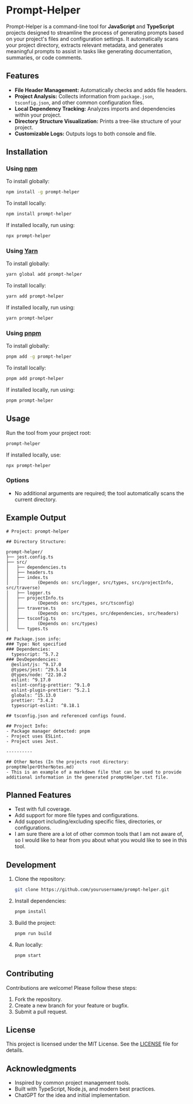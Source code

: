 # Prompt-Helper

Prompt-Helper is a command-line tool for **JavaScript** and **TypeScript** projects designed to streamline the process of generating prompts based on your project's files and configuration settings. It automatically scans your project directory, extracts relevant metadata, and generates meaningful prompts to assist in tasks like generating documentation, summaries, or code comments.

## Features

- **File Header Management:** Automatically checks and adds file headers.
- **Project Analysis:** Collects information from `package.json`, `tsconfig.json`, and other common configuration files.
- **Local Dependency Tracking:** Analyzes imports and dependencies within your project.
- **Directory Structure Visualization:** Prints a tree-like structure of your project.
- **Customizable Logs:** Outputs logs to both console and file.

## Installation

### Using [npm](https://www.npmjs.com/)

To install globally:

```bash
npm install -g prompt-helper
```

To install locally:

```bash
npm install prompt-helper
```

If installed locally, run using:

```bash
npx prompt-helper
```

### Using [Yarn](https://yarnpkg.com/)

To install globally:

```bash
yarn global add prompt-helper
```

To install locally:

```bash
yarn add prompt-helper
```

If installed locally, run using:

```bash
yarn prompt-helper
```

### Using [pnpm](https://pnpm.io)

To install globally:

```bash
pnpm add -g prompt-helper
```

To install locally:

```bash
pnpm add prompt-helper
```

If installed locally, run using:

```bash
pnpm prompt-helper
```

## Usage

Run the tool from your project root:

```bash
prompt-helper
```

If installed locally, use:

```bash
npx prompt-helper
```

### Options

- No additional arguments are required; the tool automatically scans the current directory.

## Example Output

```plaintext
# Project: prompt-helper

## Directory Structure:

prompt-helper/
├── jest.config.ts
├── src/
│   ├── dependencies.ts
│   ├── headers.ts
│   ├── index.ts
│   │       (Depends on: src/logger, src/types, src/projectInfo, src/traverse)
│   ├── logger.ts
│   ├── projectInfo.ts
│   │       (Depends on: src/types, src/tsconfig)
│   ├── traverse.ts
│   │       (Depends on: src/types, src/dependencies, src/headers)
│   ├── tsconfig.ts
│   │       (Depends on: src/types)
│   └── types.ts

## Package.json info:
### Type: Not specified
### Dependencies:
  typescript: ^5.7.2
### DevDependencies:
  @eslint/js: ^9.17.0
  @types/jest: ^29.5.14
  @types/node: ^22.10.2
  eslint: ^9.17.0
  eslint-config-prettier: ^9.1.0
  eslint-plugin-prettier: ^5.2.1
  globals: ^15.13.0
  prettier: ^3.4.2
  typescript-eslint: ^8.18.1

## tsconfig.json and referenced configs found.

## Project Info:
- Package manager detected: pnpm
- Project uses ESLint.
- Project uses Jest.

----------

## Other Notes (In the projects root directory: promptHelperOtherNotes.md)
- This is an example of a markdown file that can be used to provide additional information in the generated promptHelper.txt file.
```

## Planned Features
- Test with full coverage.
- Add support for more file types and configurations.
- Add support including/excluding specific files, directories, or configurations.
- I am sure there are a lot of other common tools that I am not aware of, so I would like to hear from you about what you would like to see in this tool.

## Development

1. Clone the repository:

    ```bash
    git clone https://github.com/yourusername/prompt-helper.git
    ```

2. Install dependencies:

    ```bash
    pnpm install
    ```

3. Build the project:

    ```bash
    pnpm run build
    ```

4. Run locally:

    ```bash
    pnpm start
    ```

## Contributing

Contributions are welcome! Please follow these steps:

1. Fork the repository.
2. Create a new branch for your feature or bugfix.
3. Submit a pull request.

## License

This project is licensed under the MIT License. See the [LICENSE](LICENSE) file for details.

## Acknowledgments

- Inspired by common project management tools.
- Built with TypeScript, Node.js, and modern best practices.
- ChatGPT for the idea and initial implementation.
